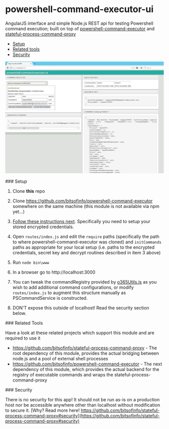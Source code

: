 # powershell-command-executor-ui

AngularJS interface and simple Node.js REST api for testing Powershell command execution; built on top of [powershell-command-executor](https://github.com/bitsofinfo/powershell-command-executor) and [stateful-process-command-proxy](https://github.com/bitsofinfo/stateful-process-command-proxy)

* [Setup](#setup)
* [Related tools](#related)
* [Security](#security)

![Alt text](/diagram1.png "Diagram1")

###<a name="setup"></a> Setup

1) Clone **this** repo

2) Clone https://github.com/bitsofinfo/powershell-command-executor somewhere on the same machine (this module is not available via npm yet...)

3) [Follow these instructions next](https://github.com/bitsofinfo/powershell-command-executor). Specifically you need to setup your stored encrypted credentials.

4) Open `routes/index.js` and edit the `require` paths (specifically the path to where powershell-command-executor was cloned) and `initCommands` paths as appropriate for your local setup (i.e. paths to the encrypted credentials, secret key and decrypt routines described in item 3 above)

5) Run `node bin\www`

6) In a browser go to http://localhost:3000

7) You can tweak the commandRegistry provided by [o365Utils.js](https://github.com/bitsofinfo/powershell-command-executor/blob/master/o365Utils.js) as you wish to add additional command configurations, or modify `routes/index.js` to augment this structure manually as PSCommandService is constructed.

8) DON'T expose this outside of localhost! Read the security section below.


###<a id="related"></a> Related Tools

Have a look at these related projects which support this module and are required to use it

* https://github.com/bitsofinfo/stateful-process-command-proxy - The root dependency of this module, provides the actual bridging between node.js and a pool of external shell processes
* https://github.com/bitsofinfo/powershell-command-executor - The next dependency of this module, which provides the actual backend for the registry of executable commands and wraps the stateful-process-command-proxy

###<a id="security"></a> Security

There is no security for this app! It should not be run as-is on a production host nor be accessible anywhere other than localhost without modification to secure it. [Why? Read more here! https://github.com/bitsofinfo/stateful-process-command-proxy#security](https://github.com/bitsofinfo/stateful-process-command-proxy#security)
